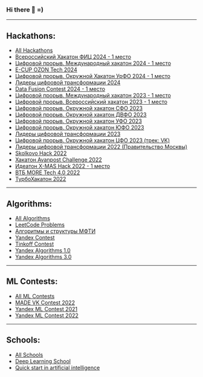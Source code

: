 ### Hi there 👋 =)
***
## Hackathons:
- [All Hackathons](../../../Hackathons)
- [Всероссийский Хакатон ФИЦ 2024 - 1 место](../../../Hack_FIC_2024)
- [Цифровой прорыв. Международный хакатон 2024 - 1 место](../../../Hack_AI_Atom)
- [E-CUP OZON Tech 2024](../../../Hack_OZON_2024) 
- [Цифровой прорыв. Окружной Хакатон УрФО 2024 - 1 место](../../../Hack_AI_StroyClass_2024)
- [Лидеры цифровой трансформации 2024](../../../Hack_Leaders_2024)
- [Data Fusion Contest 2024 - 1 место](../../../Hack_ODS_2024)
- [Цифровой прорыв. Международный хакатон 2023 - 1 место](../../../Hack_AI_BurgerKing)
- [Цифровой прорыв. Всероссийский хакатон 2023 - 1 место](../../../Hack_AI_Samolet_2023)
- [Цифровой прорыв. Окружной хакатон СФО 2023](../../../Hack_AI_WildNature_2023)
- [Цифровой прорыв. Окружной хакатон ДВФО 2023](../../../Hack_AI_RZHD_2023)
- [Цифровой прорыв. Окружной хакатон УФО 2023](../../../Hack_AI_MosStroy_2023)
- [Цифровой прорыв. Окружной хакатон ЮФО 2023](../../../Hack_AI_CentralBank_2023)
- [Лидеры цифровой трансформации 2023](../../../Hack_Leaders_2023)
- [Цифровой прорыв. Окружной хакатон ЦФО 2023 (трек: VK)](../../../Hack_AI_VK_2023)
- [Лидеры цифровой трансформации 2022 (Правительство Москвы)](../../../Hack_Leaders_2022)
- [Skolkovo Hack 2022](../../../Hack_Skolkovo_2022)
- [Хакатон Avanpost Challenge 2022](../../../Hack_Avanpost_2022)
- [Идеатон X-MAS Hack 2022 - 1 место](../../../Hack_Ideaton_XMas_2022)
- [ВТБ MORE Tech 4.0 2022](../../../Hack_VTB_MORE_Tech_4)
- [ТурбоХакатон 2022](../../../Hack_TurboHack_2022)

***
## Algorithms:
- [All Algorithms](../../../Algorithms)
- [LeetCode Problems](../../../Algorithms/tree/master/leet_code)
- [Алгоритмы и структуры МФТИ](../../../Algorithms/tree/master/mipt_lections/mipt_lections/)
- [Yandex Contest](../../../Yandex_Contest)
- [Tinkoff Contest](../../../Tinkoff_Algorithms)
- [Yandex Algorithms 1.0](../../../Yandex_Contest/tree/main/Yandex_Algorithms_1_0)
- [Yandex Algorithms 3.0](../../../Yandex_Contest/tree/main/Yandex_Algorithms_3_0 (2023))

***
## ML Contests:
- [All ML Contests](../../../Contest)
- [MADE VK Contest 2022](../../../Contest/tree/master/MADE)
- [Yandex ML Contest 2021](../../../Yandex_Contest/tree/main/ML_Contest_2021)
- [Yandex ML Contest 2022](../../../Yandex_Contest/tree/main/ML_Contest_2022)


***
## Schools:
- [All Schools](../../../School)
- [Deep Learning School](../../../School/tree/master/dls)
- [Quick start in artificial intelligence](../../../School/tree/master/quick_start_ml_mipt)



<!--
**TimeNtWait/TimeNtWait** is a ✨ _special_ ✨ repository because its `README.md` (this file) appears on your GitHub profile.

Here are some ideas to get you started:

- 🔭 I’m currently working on ...
- 🌱 I’m currently learning ...
- 👯 I’m looking to collaborate on ...
- 🤔 I’m looking for help with ...
- 💬 Ask me about ...
- 📫 How to reach me: ...
- 😄 Pronouns: ...
- ⚡ Fun fact: ...
-->

